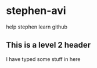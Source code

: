 # stephen-avi
help stephen learn github

## This is a level 2 header
I have typed some stuff in here
